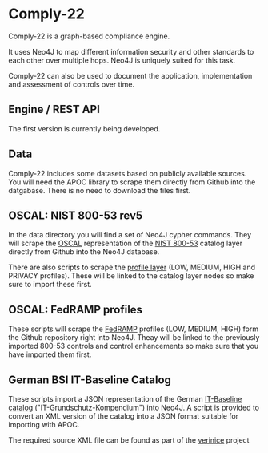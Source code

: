 # Comply-22

Comply-22 is a graph-based compliance engine. 

It uses Neo4J to map different information security and other standards to each other over multiple hops. Neo4J is uniquely suited for this task.

Comply-22 can also be used to document the application, implementation and assessment of controls over time.

## Engine / REST API

The first version is currently being developed.

## Data

Comply-22 includes some datasets based on publicly available sources. You will need the APOC library to scrape them directly from Github into the datgabase. There
is no need to download the files first.

## OSCAL: NIST 800-53 rev5 

In the data directory you will find a set of Neo4J cypher commands. They will scrape the [OSCAL](https://github.com/usnistgov/OSCAL) representation 
of the [NIST 800-53](https://github.com/usnistgov/oscal-content) catalog layer directly from Github 
into the Neo4J database.

There are also scripts to scrape the [profile layer](https://pages.nist.gov/OSCAL/documentation/schema/) (LOW, MEDIUM, HIGH and PRIVACY profiles). These will be linked to the catalog layer nodes so make sure to import these first.

## OSCAL: FedRAMP profiles

These scripts will scrape the [FedRAMP](https://github.com/GSA/fedramp-automation) profiles (LOW, MEDIUM, HIGH) form the Github repository right into Neo4J. Theay will be linked to the previously imported 800-53 controls and control enhancements
so make sure that you have imported them first.

## German BSI IT-Baseline Catalog

These scripts import a JSON representation of the German [IT-Baseline catalog](https://www.bsi.bund.de/EN/Topics/ITGrundschutz/itgrundschutz_node.html) ("IT-Grundschutz-Kompendium") into Neo4J. A script is provided to
convert an XML version of the catalog into a JSON format suitable for importing with APOC.

The required source XML file can be found as part of the [verinice](https://github.com/SerNet/verinice) project
